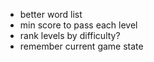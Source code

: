 

- better word list
- min score to pass each level
- rank levels by difficulty?
- remember current game state

